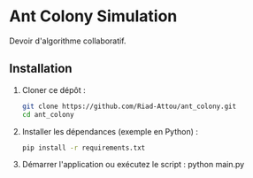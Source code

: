 # Ant Colony Simulation

Devoir d'algorithme collaboratif.

## Installation

1. Cloner ce dépôt :

   ```bash
   git clone https://github.com/Riad-Attou/ant_colony.git
   cd ant_colony
   ```

2. Installer les dépendances (exemple en Python) :

    ```bash
    pip install -r requirements.txt
    ```

3. Démarrer l'application ou exécutez le script :
    python main.py

